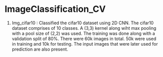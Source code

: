 # ImageClassification_CV

1. Img_cifar10 : Classified the cifar10 dataset using 2D CNN. The cifar10 dataset comprises of 10 classes. A (3,3) kernel along wiht max pooling with a pool size of (2,2) was used. The training was done along with a validation split of 80%. There were 60k images in total. 50k were used in training and 10k for testing. The input images that were later used for prediction are also present.
